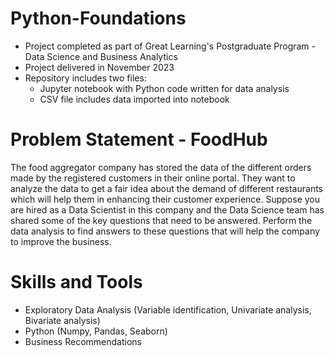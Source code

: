# Python-Foundations
* Project completed as part of Great Learning's Postgraduate Program - Data Science and Business Analytics
* Project delivered in November 2023
* Repository includes two files:
  * Jupyter notebook with Python code written for data analysis
  * CSV file includes data imported into notebook
 
# Problem Statement - FoodHub
The food aggregator company has stored the data of the different orders made by the registered customers in their online portal. They want to analyze the data to get a fair idea about the demand of different restaurants which will help them in enhancing their customer experience. Suppose you are hired as a Data Scientist in this company and the Data Science team has shared some of the key questions that need to be answered. Perform the data analysis to find answers to these questions that will help the company to improve the business.

# Skills and Tools
* Exploratory Data Analysis (Variable identification, Univariate analysis, Bivariate analysis)
* Python (Numpy, Pandas, Seaborn)
* Business Recommendations
